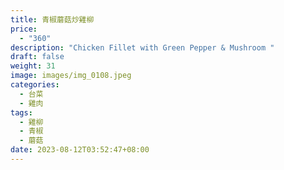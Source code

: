 ```yaml
---
title: 青椒蘑菇炒雞柳
price:
  - "360"
description: "Chicken Fillet with Green Pepper & Mushroom "
draft: false
weight: 31
image: images/img_0108.jpeg
categories:
  - 台菜
  - 雞肉
tags:
  - 雞柳
  - 青椒
  - 蘑菇
date: 2023-08-12T03:52:47+08:00
---
```


